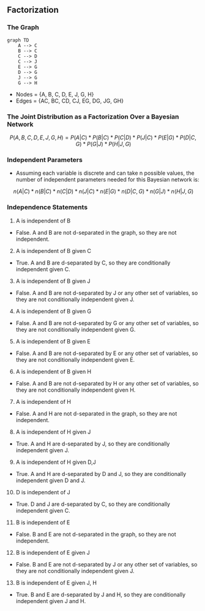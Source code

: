 ## Factorization

### The Graph

```mermaid
graph TD
    A --> C
    B --> C
    C --> D
    C --> J
    E --> G
    D --> G
    J --> G
    G --> H
```

- Nodes = {A, B, C, D, E, J, G, H}
- Edges = {AC, BC, CD, CJ, EG, DG, JG, GH}

### The Joint Distribution as a Factorization Over a Bayesian Network

$$P(A,B,C,D,E,J,G,H) = P(A|C) * P(B|C) * P(C|D) * P(J|C) * P(E|G) * P(D|C,G) * P(G|J) * P(H|J,G)$$

### Independent Parameters

- Assuming each variable is discrete and can take n possible values, the number of independent parameters needed for this Bayesian network is:

$$n(A|C) * n(B|C) * n(C|D) * n(J|C) * n(E|G) * n(D|C,G) * n(G|J) * n(H|J,G)$$

### Independence Statements

1. A is independent of B
- False. A and B are not d-separated in the graph, so they are not independent.
2. A is independent of B given C
- True. A and B are d-separated by C, so they are conditionally independent given C.
3. A is independent of B given J
- False. A and B are not d-separated by J or any other set of variables, so they are not conditionally independent given J.
4. A is independent of B given G
- False. A and B are not d-separated by G or any other set of variables, so they are not conditionally independent given G.
5. A is independent of B given E
- False. A and B are not d-separated by E or any other set of variables, so they are not conditionally independent given E.
6. A is independent of B given H
- False. A and B are not d-separated by H or any other set of variables, so they are not conditionally independent given H.
7. A is independent of H
- False. A and H are not d-separated in the graph, so they are not independent.
8. A is independent of H given J
- True. A and H are d-separated by J, so they are conditionally independent given J.
9. A is independent of H given D,J
- True. A and H are d-separated by D and J, so they are conditionally independent given D and J.
10. D is independent of J
- True. D and J are d-separated by C, so they are conditionally independent given C.
11. B is independent of E
- False. B and E are not d-separated in the graph, so they are not independent.
12. B is independent of E given J
- False. B and E are not d-separated by J or any other set of variables, so they are not conditionally independent given J.
13. B is independent of E given J, H
- True. B and E are d-separated by J and H, so they are conditionally independent given J and H.